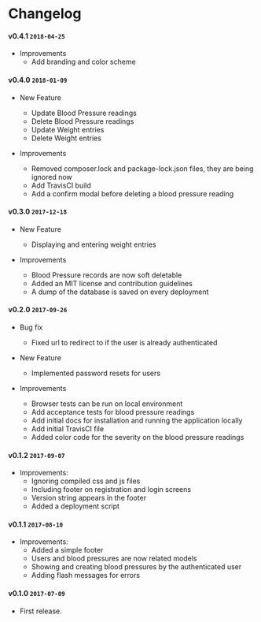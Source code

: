 # Changelog

#### v0.4.1 `2018-04-25`
- Improvements
  - Add branding and color scheme

#### v0.4.0 `2018-01-09`
- New Feature
  - Update Blood Pressure readings
  - Delete Blood Pressure readings
  - Update Weight entries
  - Delete Weight entries

- Improvements
  - Removed composer.lock and package-lock.json files, they are being ignored now
  - Add TravisCI build
  - Add a confirm modal before deleting a blood pressure reading

#### v0.3.0 `2017-12-18`
- New Feature
  - Displaying and entering weight entries

- Improvements
  - Blood Pressure records are now soft deletable
  - Added an MIT license and contribution guidelines
  - A dump of the database is saved on every deployment

#### v0.2.0 `2017-09-26`
- Bug fix
  - Fixed url to redirect to if the user is already authenticated

- New Feature
  - Implemented password resets for users

- Improvements
  - Browser tests can be run on local environment
  - Add acceptance tests for blood pressure readings
  - Add initial docs for installation and running the application locally
  - Add initial TravisCI file
  - Added color code for the severity on the blood pressure readings

#### v0.1.2 `2017-09-07`
- Improvements:
  - Ignoring compiled css and js files
  - Including footer on registration and login screens
  - Version string appears in the footer
  - Added a deployment script

#### v0.1.1 `2017-08-10`
- Improvements:
  - Added a simple footer
  - Users and blood pressures are now related models
  - Showing and creating blood pressures by the authenticated user
  - Adding flash messages for errors

#### v0.1.0 `2017-07-09`
- First release.
